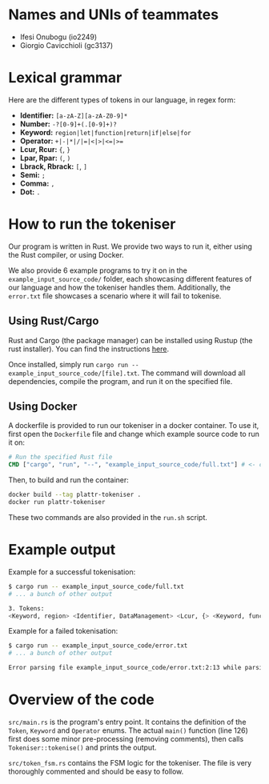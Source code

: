 # Names and UNIs of teammates

- Ifesi Onubogu (io2249)
- Giorgio Cavicchioli (gc3137)

# Lexical grammar

Here are the different types of tokens in our language, in regex form:

* **Identifier:** `[a-zA-Z][a-zA-Z0-9]*`
* **Number:** `-?[0-9]+(.[0-9]+)?`
* **Keyword:** `region|let|function|return|if|else|for`
* **Operator:** `+|-|*|/|=|<|>|<=|>=`
* **Lcur, Rcur:** `{`, `}`
* **Lpar, Rpar:** `(`, `)`
* **Lbrack, Rbrack:** `[`, `]`
* **Semi:** `;`
* **Comma:** `,`
* **Dot:** `.`

# How to run the tokeniser

Our program is written in Rust. We provide two ways to run it, either using the Rust compiler, or using Docker.

We also provide 6 example programs to try it on in the `example_input_source_code/` folder, each showcasing different features of our language and how the tokeniser handles them. Additionally, the `error.txt` file showcases a scenario where it will fail to tokenise.

## Using Rust/Cargo

Rust and Cargo (the package manager) can be installed using Rustup (the rust installer). You can find the instructions [here](https://www.rust-lang.org/learn/get-started).

Once installed, simply run `cargo run -- example_input_source_code/[file].txt`. The command will download all dependencies, compile the program, and run it on the specified file.

## Using Docker

A dockerfile is provided to run our tokeniser in a docker container. To use it, first open the `Dockerfile` file and change which example source code to run it on:

```dockerfile
# Run the specified Rust file
CMD ["cargo", "run", "--", "example_input_source_code/full.txt"] # <- change this
```

Then, to build and run the container:

```bash
docker build --tag plattr-tokeniser .
docker run plattr-tokeniser
```

These two commands are also provided in the `run.sh` script.

# Example output

Example for a successful tokenisation:

```bash
$ cargo run -- example_input_source_code/full.txt
# ... a bunch of other output

3. Tokens:
<Keyword, region> <Identifier, DataManagement> <Lcur, {> <Keyword, function> <Identifier, allocate> <Lpar, (> <Identifier, size> <Rpar, )> <Lcur, {> <Keyword, let> <Identifier, buffer> <Operator, => <Identifier, allocateMemory> <Lpar, (> <Identifier, size> <Rpar, )> <Semi, ;> <Keyword, return> <Identifier, buffer> <Semi, ;> <Rcur, }> <Keyword, function> <Identifier, free> <Lpar, (> <Identifier, ptr> <Rpar, )> <Lcur, {> <Identifier, freeMemory> <Lpar, (> <Identifier, ptr> <Rpar, )> <Semi, ;> <Keyword, return> <Number, 0> <Semi, ;> <Rcur, }> <Keyword, function> <Identifier, borrow> <Lpar, (> <Identifier, ptr> <Rpar, )> <Lcur, {> <Keyword, if> <Identifier, isMemoryFreed> <Lpar, (> <Identifier, ptr> <Rpar, )> <Lcur, {> <Keyword, return> <Number, 1> <Semi, ;> <Rcur, }> <Keyword, return> <Identifier, ptr> <Semi, ;> <Rcur, }> <Keyword, function> <Identifier, processStream> <Lpar, (> <Identifier, streamSize> <Comma, ,> <Identifier, blocksize> <Rpar, )> <Lcur, {> <Keyword, let> <Identifier, streamPtr> <Operator, => <Identifier, allocate> <Lpar, (> <Identifier, streamSize> <Rpar, )> <Semi, ;> <Keyword, let> <Identifier, blocks> <Operator, => <Lbrack, [> <Rbrack, ]> <Semi, ;> <Keyword, for> <Lpar, (> <Keyword, let> <Identifier, i> <Operator, => <Number, 0> <Semi, ;> <Identifier, i> <Operator, <> <Identifier, streamSize> <Semi, ;> <Identifier, i> <Operator, => <Identifier, i> <Operator, +> <Identifier, blockSize> <Rpar, )> <Lcur, {> <Keyword, let> <Identifier, blockPtr> <Operator, => <Identifier, borrow> <Lpar, (> <Identifier, streamPtr> <Operator, +> <Identifier, i> <Rpar, )> <Semi, ;> <Identifier, blocks> <Dot, .> <Identifier, push> <Lpar, (> <Identifier, blockPtr> <Rpar, )> <Semi, ;> <Rcur, }> <Keyword, return> <Identifier, blocks> <Semi, ;> <Rcur, }> <Rcur, }>
```

Example for a failed tokenisation:

```bash
$ cargo run -- example_input_source_code/error.txt
# ... a bunch of other output

Error parsing file example_input_source_code/error.txt:2:13 while parsing token: 123a
```

# Overview of the code

`src/main.rs` is the program's entry point. It contains the definition of the `Token`, `Keyword` and `Operator` enums. The actual `main()` function (line 126) first does some minor pre-processing (removing comments), then calls `Tokeniser::tokenise()` and prints the output.

`src/token_fsm.rs` contains the FSM logic for the tokeniser. The file is very thoroughly commented and should be easy to follow.